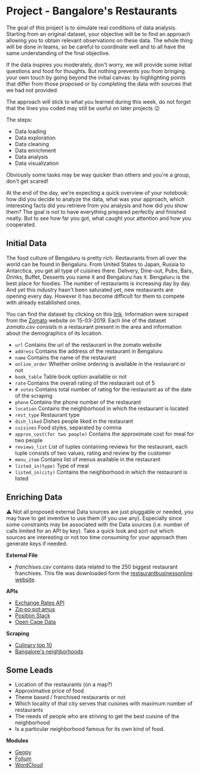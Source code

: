# Project - Bangalore's Restaurants

The goal of this project is to simulate real conditions of data analysis. Starting from an original dataset, your objective will be to find an approach allowing you to obtain relevant observations on these data. The whole thing will be done in teams, so be careful to coordinate well and to all have the same understanding of the final objective.

If the data inspires you moderately, don't worry, we will provide some initial questions and food for thoughts. But nothing prevents you from bringing your own touch by going beyond the initial canvas: by highlighting points that differ from those proposed or by completing the data with sources that we had not provided.

The approach will stick to what you learned during this week, do not forget that the lines you coded may still be useful on later projects :wink:

The steps:

* Data loading
* Data exploration
* Data cleaning
* Data enrichment
* Data analysis
* Data visualization

Obviously some tasks may be way quicker than others and you're a group, don't get scared!

At the end of the day, we're expecting a quick overview of your notebook: how did you decide to analyze the data, what was your approach, which interesting facts did you retrieve from you analysis and how did you show them? The goal is not to have everything prepared perfectly and finished neatly. But to see how far you got, what caught your attention and how you cooperated.

## Initial Data

The food culture of Bengaluru is pretty rich. Restaurants from all over the world can be found in Bengaluru. From United States to Japan, Russia to Antarctica, you get all type of cuisines there. Delivery, Dine-out, Pubs, Bars, Drinks, Buffet, Desserts you name it and Bengaluru has it. Bengaluru is the best place for foodies. The number of restaurants is increasing day by day. And yet this industry hasn't been saturated yet, new restaurants are opening every day. However it has become difficult for them to compete with already established ones.

You can find the dataset by clicking on this [link](https://www.kaggle.com/himanshupoddar/zomato-bangalore-restaurants/download). Information were scraped from the [Zomato](https://www.zomato.com/bangalore) website on 15-03-2019. Each line of the dataset *zomato.csv* consists in a restaurant present in the area and information about the demographics of its location.

* `url` Contains the url of the restaurant in the zomato website
* `address` Contains the address of the restaurant in Bengaluru
* `name` Contains the name of the restaurant
* `online_order` Whether online ordering is available in the restaurant or not
* `book_table` Table book option available or not
* `rate` Contains the overall rating of the restaurant out of 5
* `# votes` Contains total number of rating for the restaurant as of the date of the scraping
* `phone` Contains the phone number of the restaurant
* `location` Contains the neighborhood in which the restaurant is located
* `rest_type` Restaurant type
* `dish_liked` Dishes people liked in the restaurant
* `cuisines` Food styles, separated by comma
* `approx_cost(for two people)` Contains the approximate cost for meal for two people
* `reviews_list` List of tuples containing reviews for the restaurant, each tuple consists of two values, rating and review by the customer
* `menu_item` Contains list of menus available in the restaurant
* `listed_in(type)` Type of meal
* `listed_in(city)` Contains the neighborhood in which the restaurant is listed

## Enriching Data

:warning: Not all proposed external Data sources are just pluggable or needed, you may have to get inventive to use them (if you use any). Especially since some constraints may be associated with the Data sources (i.e. number of calls limited for an API by key).
Take a quick look and sort out which sources are interesting or not too time consuming for your approach then generate keys if needed.

**External File**

* *franchises.csv* contains data related to the 250 biggest restaurant franchises. This file was downloaded form the [restaurantbusinessonline website](https://www.restaurantbusinessonline.com/).

**APIs**

* [Exchange Rates API](https://exchangeratesapi.io/)
* [Zip·po·pot·amus](http://www.zippopotam.us/#where)
* [Position Stack](https://positionstack.com/documentation)
* [Open Cage Data](https://opencagedata.com/)

**Scraping**

* [Culinary top 10](https://edition.cnn.com/travel/article/world-best-food-cultures/index.html)
* [Bangalore's neighborhoods](https://en.wikipedia.org/wiki/List_of_neighbourhoods_in_Bangalore)

## Some Leads

* Location of the restaurants (on a map?)
* Approximative price of food
* Theme based / franchised restaurants or not
* Which locality of that city serves that cuisines with maximum number of restaurants
* The needs of people who are striving to get the best cuisine of the neighborhood
* Is a particular neighborhood famous for its own kind of food.

**Modules**

* [Geopy](https://geopy.readthedocs.io/en/stable/)
* [Folium](https://pypi.org/project/folium/0.1.5/)
* [WordCloud](https://pypi.org/project/wordcloud/)
